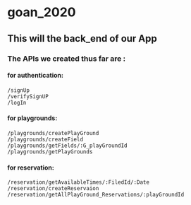# goan_2020
## This will the back_end of our App
### The APIs we created thus far are :
  #### for authentication:
    /signUp
    /verifySignUP
    /logIn
  #### for playgrounds:
    /playgrounds/createPlayGround
    /playgrounds/createField
    /playgrounds/getFields/:G_playGroundId
    /playgrounds/getPlayGrounds
  #### for reservation:
    /reservation/getAvailableTimes/:FiledId/:Date
    /reservation/createReservaion
    /reservation/getAllPlayGround_Reservations/:playGroundId
    
